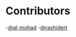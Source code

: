 # Contributors
-[@al-mohad](https://github.com/al-mohad)
-[@rashidert](https://github.com/rashidert)